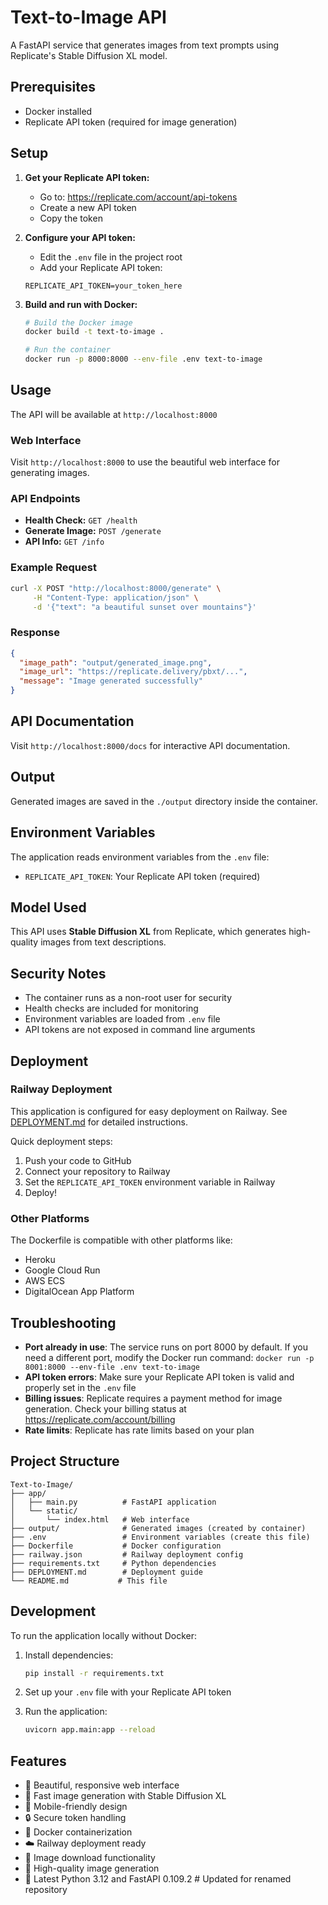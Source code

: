 # Text-to-Image API

A FastAPI service that generates images from text prompts using Replicate's Stable Diffusion XL model.

## Prerequisites

- Docker installed
- Replicate API token (required for image generation)

## Setup

1. **Get your Replicate API token:**
   - Go to: https://replicate.com/account/api-tokens
   - Create a new API token
   - Copy the token

2. **Configure your API token:**
   - Edit the `.env` file in the project root
   - Add your Replicate API token:
   ```
   REPLICATE_API_TOKEN=your_token_here
   ```

3. **Build and run with Docker:**
   ```bash
   # Build the Docker image
   docker build -t text-to-image .
   
   # Run the container
   docker run -p 8000:8000 --env-file .env text-to-image
   ```

## Usage

The API will be available at `http://localhost:8000`

### Web Interface

Visit `http://localhost:8000` to use the beautiful web interface for generating images.

### API Endpoints

- **Health Check:** `GET /health`
- **Generate Image:** `POST /generate`
- **API Info:** `GET /info`

### Example Request

```bash
curl -X POST "http://localhost:8000/generate" \
     -H "Content-Type: application/json" \
     -d '{"text": "a beautiful sunset over mountains"}'
```

### Response

```json
{
  "image_path": "output/generated_image.png",
  "image_url": "https://replicate.delivery/pbxt/...",
  "message": "Image generated successfully"
}
```

## API Documentation

Visit `http://localhost:8000/docs` for interactive API documentation.

## Output

Generated images are saved in the `./output` directory inside the container.

## Environment Variables

The application reads environment variables from the `.env` file:
- `REPLICATE_API_TOKEN`: Your Replicate API token (required)

## Model Used

This API uses **Stable Diffusion XL** from Replicate, which generates high-quality images from text descriptions.

## Security Notes

- The container runs as a non-root user for security
- Health checks are included for monitoring
- Environment variables are loaded from `.env` file
- API tokens are not exposed in command line arguments

## Deployment

### Railway Deployment

This application is configured for easy deployment on Railway. See [DEPLOYMENT.md](DEPLOYMENT.md) for detailed instructions.

Quick deployment steps:
1. Push your code to GitHub
2. Connect your repository to Railway
3. Set the `REPLICATE_API_TOKEN` environment variable in Railway
4. Deploy!

### Other Platforms

The Dockerfile is compatible with other platforms like:
- Heroku
- Google Cloud Run
- AWS ECS
- DigitalOcean App Platform

## Troubleshooting

- **Port already in use**: The service runs on port 8000 by default. If you need a different port, modify the Docker run command: `docker run -p 8001:8000 --env-file .env text-to-image`
- **API token errors**: Make sure your Replicate API token is valid and properly set in the `.env` file
- **Billing issues**: Replicate requires a payment method for image generation. Check your billing status at https://replicate.com/account/billing
- **Rate limits**: Replicate has rate limits based on your plan

## Project Structure

```
Text-to-Image/
├── app/
│   ├── main.py          # FastAPI application
│   └── static/
│       └── index.html   # Web interface
├── output/              # Generated images (created by container)
├── .env                 # Environment variables (create this file)
├── Dockerfile           # Docker configuration
├── railway.json         # Railway deployment config
├── requirements.txt     # Python dependencies
├── DEPLOYMENT.md        # Deployment guide
└── README.md           # This file
```

## Development

To run the application locally without Docker:

1. Install dependencies:
   ```bash
   pip install -r requirements.txt
   ```

2. Set up your `.env` file with your Replicate API token

3. Run the application:
   ```bash
   uvicorn app.main:app --reload
   ```

## Features

- 🎨 Beautiful, responsive web interface
- 🚀 Fast image generation with Stable Diffusion XL
- 📱 Mobile-friendly design
- 🔒 Secure token handling
- 🐳 Docker containerization
- ☁️ Railway deployment ready
- 💾 Image download functionality
- 🎯 High-quality image generation
- 🔄 Latest Python 3.12 and FastAPI 0.109.2 # Updated for renamed repository
